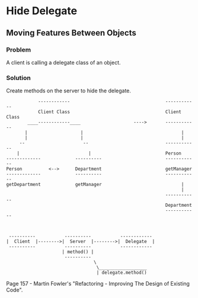 # Hide Delegate

## Moving Features Between Objects 

### Problem
A client is calling a delegate class of an object.

### Solution
Create methods on the server to hide the delegate.

                ------------                                    ------------
                Client Class                                    Client Class
            ____------------____                    ---->       ------------
           |                    |                                     |
           |                    |                                     |
         --                      --                             ------------
        |                          |                            Person
    -------------             ----------                        ------------
    Person          <-->      Department                        getManager
    -------------             ----------                        ------------
    getDepartment             getManager                              |
                                                                      |
                                                                ------------
                                                                Department
                                                                ------------
    
    
    
     ----------           ----------           ------------
    |  Client  |-------->|  Server  |-------->|  Delegate  |
     ----------           ----------           ------------
                         | method() |
                          ----------
                                     \
                                      \__________________
                                      | delegate.method()
                         
                                                         
Page 157 - Martin Fowler's "Refactoring - Improving The Design of Existing Code".
